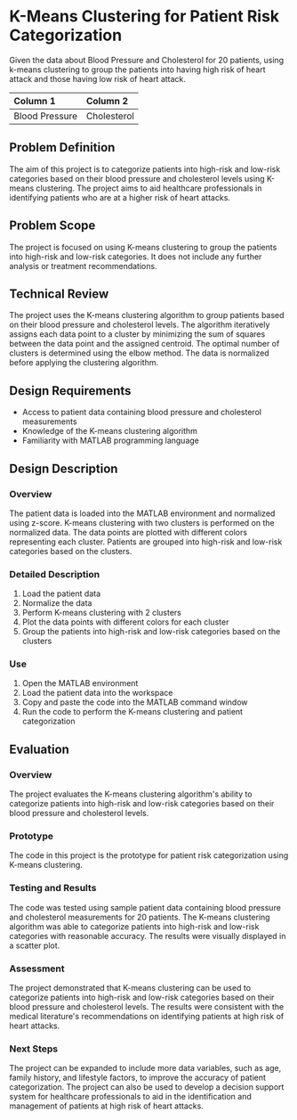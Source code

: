 # K-Means Clustering for Patient Risk Categorization

Given the data about Blood Pressure and Cholesterol for 20 patients, using k-means clustering to group the patients into having high risk of heart attack and those having low risk of heart attack.

|Column 1|Column 2|
| :- | :- |
|Blood Pressure|Cholesterol|

## Problem Definition

The aim of this project is to categorize patients into high-risk and low-risk categories based on their blood pressure and cholesterol levels using K-means clustering. The project aims to aid healthcare professionals in identifying patients who are at a higher risk of heart attacks.

## Problem Scope

The project is focused on using K-means clustering to group the patients into high-risk and low-risk categories. It does not include any further analysis or treatment recommendations.

## Technical Review

The project uses the K-means clustering algorithm to group patients based on their blood pressure and cholesterol levels. The algorithm iteratively assigns each data point to a cluster by minimizing the sum of squares between the data point and the assigned centroid. The optimal number of clusters is determined using the elbow method. The data is normalized before applying the clustering algorithm.

## Design Requirements

- Access to patient data containing blood pressure and cholesterol measurements
- Knowledge of the K-means clustering algorithm
- Familiarity with MATLAB programming language

## Design Description

### Overview

The patient data is loaded into the MATLAB environment and normalized using z-score. K-means clustering with two clusters is performed on the normalized data. The data points are plotted with different colors representing each cluster. Patients are grouped into high-risk and low-risk categories based on the clusters.

### Detailed Description

1. Load the patient data
2. Normalize the data
3. Perform K-means clustering with 2 clusters
4. Plot the data points with different colors for each cluster
5. Group the patients into high-risk and low-risk categories based on the clusters

### Use

1. Open the MATLAB environment
2. Load the patient data into the workspace
3. Copy and paste the code into the MATLAB command window
4. Run the code to perform the K-means clustering and patient categorization

## Evaluation

### Overview

The project evaluates the K-means clustering algorithm's ability to categorize patients into high-risk and low-risk categories based on their blood pressure and cholesterol levels.

### Prototype

The code in this project is the prototype for patient risk categorization using K-means clustering.

### Testing and Results

The code was tested using sample patient data containing blood pressure and cholesterol measurements for 20 patients. The K-means clustering algorithm was able to categorize patients into high-risk and low-risk categories with reasonable accuracy. The results were visually displayed in a scatter plot.

### Assessment

The project demonstrated that K-means clustering can be used to categorize patients into high-risk and low-risk categories based on their blood pressure and cholesterol levels. The results were consistent with the medical literature's recommendations on identifying patients at high risk of heart attacks.

### Next Steps

The project can be expanded to include more data variables, such as age, family history, and lifestyle factors, to improve the accuracy of patient categorization. The project can also be used to develop a decision support system for healthcare professionals to aid in the identification and management of patients at high risk of heart attacks.
